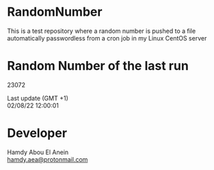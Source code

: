 # RandomNumber    
This is a test repository where a random number is pushed to a file automatically passwordless from a cron job in my Linux CentOS server    
# Random Number of the last run   
23072
      
Last update (GMT +1)    
02/08/22 12:00:01
# Developer    
Hamdy Abou El Anein   
hamdy.aea@protonmail.com
